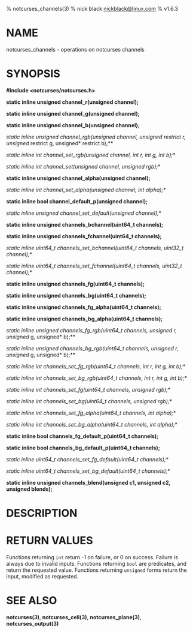 % notcurses_channels(3)
% nick black <nickblack@linux.com>
% v1.6.3

# NAME

notcurses_channels - operations on notcurses channels

# SYNOPSIS

**#include <notcurses/notcurses.h>**

**static inline unsigned
channel_r(unsigned channel);**

**static inline unsigned
channel_g(unsigned channel);**

**static inline unsigned
channel_b(unsigned channel);**

**static inline unsigned
channel_rgb(unsigned channel, unsigned* restrict r, unsigned* restrict g,
                unsigned* restrict b);**

**static inline int
channel_set_rgb(unsigned* channel, int r, int g, int b);**

**static inline int
channel_set(unsigned* channel, unsigned rgb);**

**static inline unsigned
channel_alpha(unsigned channel);**

**static inline int
channel_set_alpha(unsigned* channel, int alpha);**

**static inline bool
channel_default_p(unsigned channel);**

**static inline unsigned
channel_set_default(unsigned* channel);**

**static inline unsigned
channels_bchannel(uint64_t channels);**

**static inline unsigned
channels_fchannel(uint64_t channels);**

**static inline uint64_t
channels_set_bchannel(uint64_t* channels, uint32_t channel);**

**static inline uint64_t
channels_set_fchannel(uint64_t* channels, uint32_t channel);**

**static inline unsigned
channels_fg(uint64_t channels);**

**static inline unsigned
channels_bg(uint64_t channels);**

**static inline unsigned
channels_fg_alpha(uint64_t channels);**

**static inline unsigned
channels_bg_alpha(uint64_t channels);**

**static inline unsigned
channels_fg_rgb(uint64_t channels, unsigned* r, unsigned* g, unsigned* b);**

**static inline unsigned
channels_bg_rgb(uint64_t channels, unsigned* r, unsigned* g, unsigned* b);**

**static inline int
channels_set_fg_rgb(uint64_t* channels, int r, int g, int b);**

**static inline int
channels_set_bg_rgb(uint64_t* channels, int r, int g, int b);**

**static inline int
channels_set_fg(uint64_t* channels, unsigned rgb);**

**static inline int
channels_set_bg(uint64_t* channels, unsigned rgb);**

**static inline int
channels_set_fg_alpha(uint64_t* channels, int alpha);**

**static inline int
channels_set_bg_alpha(uint64_t* channels, int alpha);**

**static inline bool
channels_fg_default_p(uint64_t channels);**

**static inline bool
channels_bg_default_p(uint64_t channels);**

**static inline uint64_t
channels_set_fg_default(uint64_t* channels);**

**static inline uint64_t
channels_set_bg_default(uint64_t* channels);**

**static inline unsigned
channels_blend(unsigned c1, unsigned c2, unsigned blends);**

# DESCRIPTION


# RETURN VALUES

Functions returning `int` return -1 on failure, or 0 on success. Failure is
always due to invalid inputs. Functions returning `bool` are predicates, and
return the requested value. Functions returning `unsigned` forms return the
input, modified as requested.

# SEE ALSO

**notcurses(3)**,
**notcurses_cell(3)**,
**notcurses_plane(3)**,
**notcurses_output(3)**
